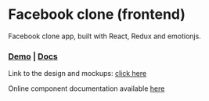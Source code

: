 # Facebook clone (frontend)

Facebook clone app, built with React, Redux and emotionjs.

### [Demo](https://massinissa-facebook.netlify.com/) | [Docs](https://massinissa-facebook-docs.netlify.com/)

Link to the design and mockups: [click here](https://www.behance.net/gallery/74824697/Facebook-redesign-concept)

Online component documentation available [here](https://massinissa-facebook-docs.netlify.com/)

